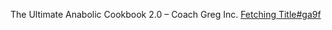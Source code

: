 The Ultimate Anabolic Cookbook 2.0 – Coach Greg Inc.
[Fetching Title#ga9f](https://www.gregdoucette.com/products/cookbook-2)